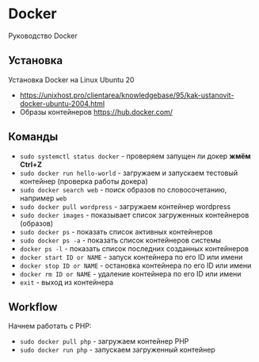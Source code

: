 # Docker
Руководство Docker

## Установка
Установка Docker на Linux Ubuntu 20
- https://unixhost.pro/clientarea/knowledgebase/95/kak-ustanovit-docker-ubuntu-2004.html
- Образы контейнеров https://hub.docker.com/

## Команды
- `sudo systemctl status docker` - проверяем запущен ли докер **жмём Ctrl+Z**
- `sudo docker run hello-world` - загружаем и запускаем тестовый контейнер (проверка работы докера)
- `sudo docker search web` - поиск образов по словосочетанию, например `web`
- `sudo docker pull wordpress` - загружаем контейнер wordpress
- `sudo docker images` - показывает список загруженных контейнеров (образов)
- `sudo docker ps` - показать список активных контейнеров
- `sudo docker ps -a` - показать список контейнеров системы
- `docker ps -l` - показать список последних созданных контейнеров
- `docker start ID or NAME` - запуск контейнера по его ID или имени
- `docker stop ID or NAME` - остановка контейнера по его ID или имени
- `docker rm ID or NAME` - удаление контейнера по его ID или имени
- `exit` - выход из контейнера

## Workflow
Начнем работать с PHP:
- `sudo docker pull php` - загружаем контейнер PHP
- `sudo docker run php` - запускаем загруженный контейнер
